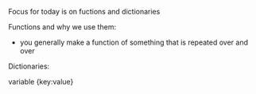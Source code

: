 Focus for today is on fuctions and dictionaries

Functions and why we use them:

- you generally make a function of something that is repeated over and over

Dictionaries:

variable {key:value}
